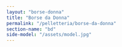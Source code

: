```yaml
---
layout: "borse-donna"
title: "Borse da Donna"
permalink: "/pelletteria/borse-da-donna"
section-name: "bd"
side-model: "/assets/model.jpg"
---
```

